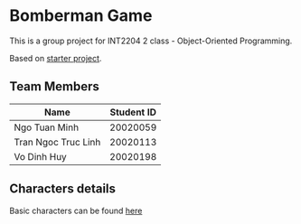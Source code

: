 # Bomberman Game

This is a group project for INT2204 2 class - Object-Oriented Programming.

Based on [starter project](https://github.com/bqcuong/bomberman-starter).

## Team Members

| Name                | Student ID |
| ------------------- | ---------- |
| Ngo Tuan Minh       | 20020059   |
| Tran Ngoc Truc Linh | 20020113   |
| Vo Dinh Huy         | 20020198   |

## Characters details

Basic characters can be found [here](https://github.com/bqcuong/bomberman-starter#readme)
